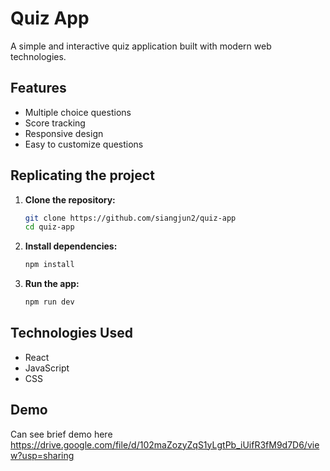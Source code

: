 # Quiz App

A simple and interactive quiz application built with modern web technologies.

## Features

- Multiple choice questions
- Score tracking
- Responsive design
- Easy to customize questions

## Replicating the project

1. **Clone the repository:**

   ```bash
   git clone https://github.com/siangjun2/quiz-app
   cd quiz-app
   ```

2. **Install dependencies:**

   ```bash
   npm install
   ```

3. **Run the app:**
   ```bash
   npm run dev
   ```

## Technologies Used

- React
- JavaScript
- CSS

## Demo

Can see brief demo here https://drive.google.com/file/d/102maZozyZqS1yLgtPb_iUifR3fM9d7D6/view?usp=sharing
